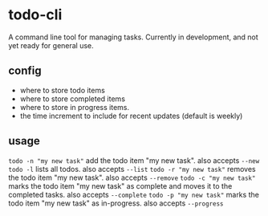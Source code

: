 # todo-cli
A command line tool for managing tasks. Currently in development, and not yet ready for general use.

## config

- where to store todo items
- where to store completed items
- where to store in progress items.
- the time increment to include for recent updates (default is weekly)

## usage

`todo -n "my new task"` add the todo item "my new task". also accepts `--new` 
`todo -l` lists all todos. also accepts `--list`
`todo -r "my new task"` removes the todo item "my new task". also accepts `--remove`
`todo -c "my new task"` marks the todo item "my new task" as complete and moves it to the completed tasks. also accepts `--complete`
`todo -p "my new task"` marks the todo item "my new task" as in-progress. also accepts `--progress`
